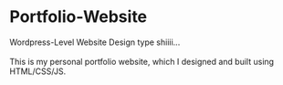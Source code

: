 # Portfolio-Website
Wordpress-Level Website Design type shiiii...
<br><br>
This is my personal portfolio website, which I designed and built using HTML/CSS/JS.
